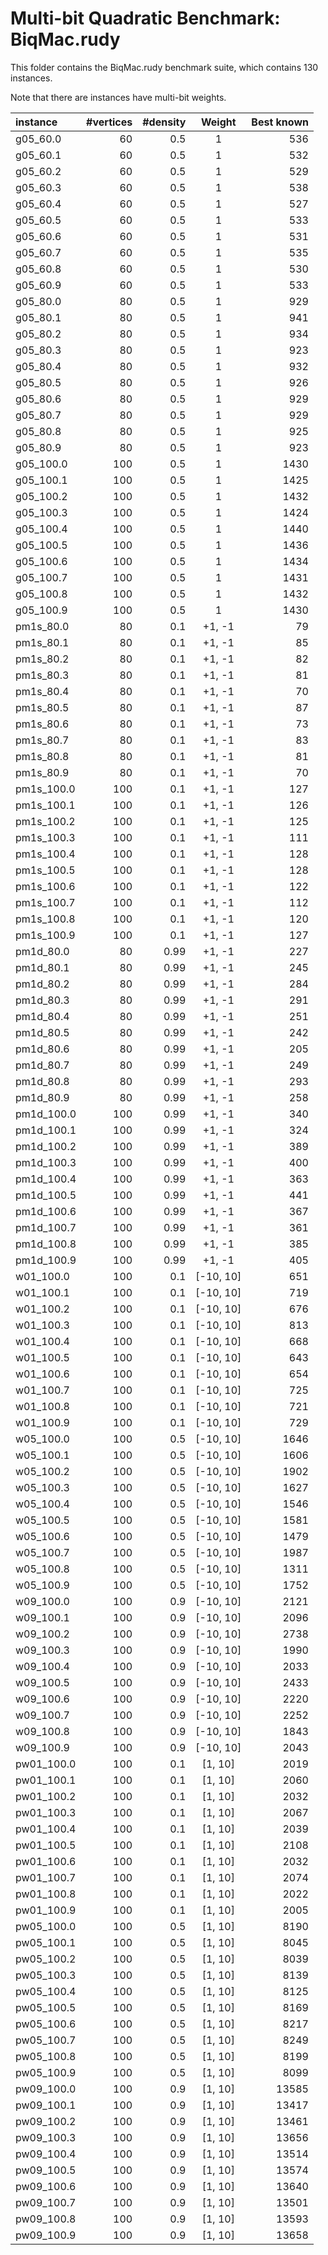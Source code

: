 # Multi-bit Quadratic Benchmark: BiqMac.rudy

This folder contains the BiqMac.rudy benchmark suite, which contains 130 instances.

Note that there are instances have multi-bit weights.

| instance     | #vertices | #density |   Weight   | Best known |
|:-------------|----------:|---------:|:----------:|-----------:|
| g05_60.0     |       60  |     0.5  |     1      |        536 |
| g05_60.1     |       60  |     0.5  |     1      |        532 |
| g05_60.2     |       60  |     0.5  |     1      |        529 |
| g05_60.3     |       60  |     0.5  |     1      |        538 |
| g05_60.4     |       60  |     0.5  |     1      |        527 |
| g05_60.5     |       60  |     0.5  |     1      |        533 |
| g05_60.6     |       60  |     0.5  |     1      |        531 |
| g05_60.7     |       60  |     0.5  |     1      |        535 |
| g05_60.8     |       60  |     0.5  |     1      |        530 |
| g05_60.9     |       60  |     0.5  |     1      |        533 |
| g05_80.0     |       80  |     0.5  |     1      |        929 |
| g05_80.1     |       80  |     0.5  |     1      |        941 |
| g05_80.2     |       80  |     0.5  |     1      |        934 |
| g05_80.3     |       80  |     0.5  |     1      |        923 |
| g05_80.4     |       80  |     0.5  |     1      |        932 |
| g05_80.5     |       80  |     0.5  |     1      |        926 |
| g05_80.6     |       80  |     0.5  |     1      |        929 |
| g05_80.7     |       80  |     0.5  |     1      |        929 |
| g05_80.8     |       80  |     0.5  |     1      |        925 |
| g05_80.9     |       80  |     0.5  |     1      |        923 |
| g05_100.0    |      100  |     0.5  |     1      |       1430 |
| g05_100.1    |      100  |     0.5  |     1      |       1425 |
| g05_100.2    |      100  |     0.5  |     1      |       1432 |
| g05_100.3    |      100  |     0.5  |     1      |       1424 |
| g05_100.4    |      100  |     0.5  |     1      |       1440 |
| g05_100.5    |      100  |     0.5  |     1      |       1436 |
| g05_100.6    |      100  |     0.5  |     1      |       1434 |
| g05_100.7    |      100  |     0.5  |     1      |       1431 |
| g05_100.8    |      100  |     0.5  |     1      |       1432 |
| g05_100.9    |      100  |     0.5  |     1      |       1430 |
| pm1s_80.0    |       80  |     0.1  |  +1, -1    |         79 |
| pm1s_80.1    |       80  |     0.1  |  +1, -1    |         85 |
| pm1s_80.2    |       80  |     0.1  |  +1, -1    |         82 |
| pm1s_80.3    |       80  |     0.1  |  +1, -1    |         81 |
| pm1s_80.4    |       80  |     0.1  |  +1, -1    |         70 |
| pm1s_80.5    |       80  |     0.1  |  +1, -1    |         87 |
| pm1s_80.6    |       80  |     0.1  |  +1, -1    |         73 |
| pm1s_80.7    |       80  |     0.1  |  +1, -1    |         83 |
| pm1s_80.8    |       80  |     0.1  |  +1, -1    |         81 |
| pm1s_80.9    |       80  |     0.1  |  +1, -1    |         70 |
| pm1s_100.0   |      100  |     0.1  |  +1, -1    |        127 |
| pm1s_100.1   |      100  |     0.1  |  +1, -1    |        126 |
| pm1s_100.2   |      100  |     0.1  |  +1, -1    |        125 |
| pm1s_100.3   |      100  |     0.1  |  +1, -1    |        111 |
| pm1s_100.4   |      100  |     0.1  |  +1, -1    |        128 |
| pm1s_100.5   |      100  |     0.1  |  +1, -1    |        128 |
| pm1s_100.6   |      100  |     0.1  |  +1, -1    |        122 |
| pm1s_100.7   |      100  |     0.1  |  +1, -1    |        112 |
| pm1s_100.8   |      100  |     0.1  |  +1, -1    |        120 |
| pm1s_100.9   |      100  |     0.1  |  +1, -1    |        127 |
| pm1d_80.0    |       80  |    0.99  |  +1, -1    |        227 |
| pm1d_80.1    |       80  |    0.99  |  +1, -1    |        245 |
| pm1d_80.2    |       80  |    0.99  |  +1, -1    |        284 |
| pm1d_80.3    |       80  |    0.99  |  +1, -1    |        291 |
| pm1d_80.4    |       80  |    0.99  |  +1, -1    |        251 |
| pm1d_80.5    |       80  |    0.99  |  +1, -1    |        242 |
| pm1d_80.6    |       80  |    0.99  |  +1, -1    |        205 |
| pm1d_80.7    |       80  |    0.99  |  +1, -1    |        249 |
| pm1d_80.8    |       80  |    0.99  |  +1, -1    |        293 |
| pm1d_80.9    |       80  |    0.99  |  +1, -1    |        258 |
| pm1d_100.0   |      100  |    0.99  |  +1, -1    |        340 |
| pm1d_100.1   |      100  |    0.99  |  +1, -1    |        324 |
| pm1d_100.2   |      100  |    0.99  |  +1, -1    |        389 |
| pm1d_100.3   |      100  |    0.99  |  +1, -1    |        400 |
| pm1d_100.4   |      100  |    0.99  |  +1, -1    |        363 |
| pm1d_100.5   |      100  |    0.99  |  +1, -1    |        441 |
| pm1d_100.6   |      100  |    0.99  |  +1, -1    |        367 |
| pm1d_100.7   |      100  |    0.99  |  +1, -1    |        361 |
| pm1d_100.8   |      100  |    0.99  |  +1, -1    |        385 |
| pm1d_100.9   |      100  |    0.99  |  +1, -1    |        405 |
| w01_100.0    |      100  |     0.1  | [-10, 10]  |        651 |
| w01_100.1    |      100  |     0.1  | [-10, 10]  |        719 |
| w01_100.2    |      100  |     0.1  | [-10, 10]  |        676 |
| w01_100.3    |      100  |     0.1  | [-10, 10]  |        813 |
| w01_100.4    |      100  |     0.1  | [-10, 10]  |        668 |
| w01_100.5    |      100  |     0.1  | [-10, 10]  |        643 |
| w01_100.6    |      100  |     0.1  | [-10, 10]  |        654 |
| w01_100.7    |      100  |     0.1  | [-10, 10]  |        725 |
| w01_100.8    |      100  |     0.1  | [-10, 10]  |        721 |
| w01_100.9    |      100  |     0.1  | [-10, 10]  |        729 |
| w05_100.0    |      100  |     0.5  | [-10, 10]  |       1646 |
| w05_100.1    |      100  |     0.5  | [-10, 10]  |       1606 |
| w05_100.2    |      100  |     0.5  | [-10, 10]  |       1902 |
| w05_100.3    |      100  |     0.5  | [-10, 10]  |       1627 |
| w05_100.4    |      100  |     0.5  | [-10, 10]  |       1546 |
| w05_100.5    |      100  |     0.5  | [-10, 10]  |       1581 |
| w05_100.6    |      100  |     0.5  | [-10, 10]  |       1479 |
| w05_100.7    |      100  |     0.5  | [-10, 10]  |       1987 |
| w05_100.8    |      100  |     0.5  | [-10, 10]  |       1311 |
| w05_100.9    |      100  |     0.5  | [-10, 10]  |       1752 |
| w09_100.0    |      100  |     0.9  | [-10, 10]  |       2121 |
| w09_100.1    |      100  |     0.9  | [-10, 10]  |       2096 |
| w09_100.2    |      100  |     0.9  | [-10, 10]  |       2738 |
| w09_100.3    |      100  |     0.9  | [-10, 10]  |       1990 |
| w09_100.4    |      100  |     0.9  | [-10, 10]  |       2033 |
| w09_100.5    |      100  |     0.9  | [-10, 10]  |       2433 |
| w09_100.6    |      100  |     0.9  | [-10, 10]  |       2220 |
| w09_100.7    |      100  |     0.9  | [-10, 10]  |       2252 |
| w09_100.8    |      100  |     0.9  | [-10, 10]  |       1843 |
| w09_100.9    |      100  |     0.9  | [-10, 10]  |       2043 |
| pw01_100.0   |      100  |     0.1  |  [1, 10]   |       2019 |
| pw01_100.1   |      100  |     0.1  |  [1, 10]   |       2060 |
| pw01_100.2   |      100  |     0.1  |  [1, 10]   |       2032 |
| pw01_100.3   |      100  |     0.1  |  [1, 10]   |       2067 |
| pw01_100.4   |      100  |     0.1  |  [1, 10]   |       2039 |
| pw01_100.5   |      100  |     0.1  |  [1, 10]   |       2108 |
| pw01_100.6   |      100  |     0.1  |  [1, 10]   |       2032 |
| pw01_100.7   |      100  |     0.1  |  [1, 10]   |       2074 |
| pw01_100.8   |      100  |     0.1  |  [1, 10]   |       2022 |
| pw01_100.9   |      100  |     0.1  |  [1, 10]   |       2005 |
| pw05_100.0   |      100  |     0.5  |  [1, 10]   |       8190 |
| pw05_100.1   |      100  |     0.5  |  [1, 10]   |       8045 |
| pw05_100.2   |      100  |     0.5  |  [1, 10]   |       8039 |
| pw05_100.3   |      100  |     0.5  |  [1, 10]   |       8139 |
| pw05_100.4   |      100  |     0.5  |  [1, 10]   |       8125 |
| pw05_100.5   |      100  |     0.5  |  [1, 10]   |       8169 |
| pw05_100.6   |      100  |     0.5  |  [1, 10]   |       8217 |
| pw05_100.7   |      100  |     0.5  |  [1, 10]   |       8249 |
| pw05_100.8   |      100  |     0.5  |  [1, 10]   |       8199 |
| pw05_100.9   |      100  |     0.5  |  [1, 10]   |       8099 |
| pw09_100.0   |      100  |     0.9  |  [1, 10]   |      13585 |
| pw09_100.1   |      100  |     0.9  |  [1, 10]   |      13417 |
| pw09_100.2   |      100  |     0.9  |  [1, 10]   |      13461 |
| pw09_100.3   |      100  |     0.9  |  [1, 10]   |      13656 |
| pw09_100.4   |      100  |     0.9  |  [1, 10]   |      13514 |
| pw09_100.5   |      100  |     0.9  |  [1, 10]   |      13574 |
| pw09_100.6   |      100  |     0.9  |  [1, 10]   |      13640 |
| pw09_100.7   |      100  |     0.9  |  [1, 10]   |      13501 |
| pw09_100.8   |      100  |     0.9  |  [1, 10]   |      13593 |
| pw09_100.9   |      100  |     0.9  |  [1, 10]   |      13658 |